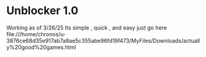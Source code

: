 # Unblocker 1.0
Working as of 3/26/25
Its simple , quick , and easy just go here file:///home/chronos/u-3876ce68d35e917ab7a8ae5c355abe96fd19f473/MyFiles/Downloads/actually%20good%20games.html
